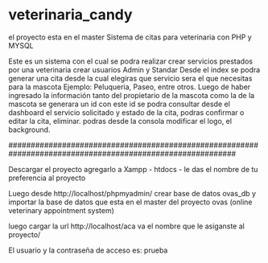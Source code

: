 # veterinaria_candy
el proyecto esta en el master
Sistema de citas para veterinaria con PHP y MYSQL

Este es un sistema con el cual se podra realizar crear servicios prestados por una veterinaria 
crear usuarios Admin y Standar 
Desde el index se podra generar una cita desde la cual elegiras que servicio sera el que necesitas
para la mascota
Ejemplo: Peluqueria, Paseo, entre otros.
Luego de haber ingresado la información tanto del propietario de la mascota como la de la mascota se generara un id
con este id se podra consultar desde el dashboard el servicio solicitado y estado de la cita, podras confirmar o editar la cita, eliminar.
podras desde la consola modificar el logo, el background.

###########################################################################################################

Descargar el proyecto agregarlo a Xampp - htdocs - le das el nombre de tu preferencia al proyecto

Luego desde http://localhost/phpmyadmin/ crear base de datos ovas_db y importar la base de datos que esta en el master del proyecto
ovas (online veterinary appointment system)

luego cargar la url http://localhost/aca va el nombre que le asiganste al proyecto/


El usuario y la contraseña de acceso es: 
prueba
